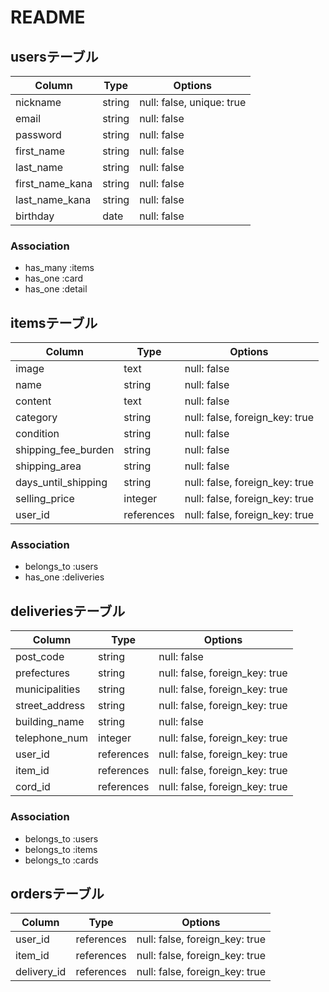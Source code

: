 # README

## usersテーブル

| Column                | Type       | Options                        |
| --------------------- | ---------- | ------------------------------ |
| nickname              | string     | null: false, unique: true      |
| email                 | string     | null: false                    |
| password              | string     | null: false                    |
| first_name            | string     | null: false                    |
| last_name             | string     | null: false                    |
| first_name_kana       | string     | null: false                    |
| last_name_kana        | string     | null: false                    |
| birthday              | date       | null: false                    |

### Association
- has_many  :items
- has_one   :card
- has_one   :detail

## itemsテーブル

| Column                | Type       | Options                        |
| --------------------- | ---------- | ------------------------------ |
| image                 | text       | null: false                    |
| name                  | string     | null: false                    |
| content               | text       | null: false                    |
| category              | string     | null: false, foreign_key: true |
| condition             | string     | null: false                    |
| shipping_fee_burden   | string     | null: false                    |
| shipping_area         | string     | null: false                    |
| days_until_shipping   | string     | null: false, foreign_key: true |
| selling_price         | integer    | null: false, foreign_key: true |
| user_id               | references | null: false, foreign_key: true |

### Association
- belongs_to :users
- has_one :deliveries


## deliveriesテーブル

| Column        | Type       | Options                        |
| ------------- | ---------- | ------------------------------ |
| post_code     | string     | null: false                    |
| prefectures   | string     | null: false, foreign_key: true |
| municipalities| string     | null: false, foreign_key: true |
| street_address| string     | null: false, foreign_key: true |
| building_name | string     | null: false                    |
| telephone_num | integer    | null: false, foreign_key: true |
| user_id       | references | null: false, foreign_key: true |
| item_id       | references | null: false, foreign_key: true |
| cord_id       | references | null: false, foreign_key: true |

### Association
- belongs_to :users
- belongs_to :items
- belongs_to :cards

## ordersテーブル

| Column        | Type       | Options                        |
| ------------- | ---------- | ------------------------------ |
| user_id       | references | null: false, foreign_key: true |
| item_id       | references | null: false, foreign_key: true |
| delivery_id   | references | null: false, foreign_key: true |